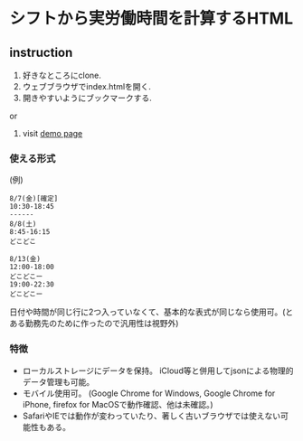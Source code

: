 # シフトから実労働時間を計算するHTML

## instruction
1. 好きなところにclone.
2. ウェブブラウザでindex.htmlを開く.
3. 開きやすいようにブックマークする.

or

1. visit [demo page](https://tkgwku.github.io/workaholic/)

### 使える形式
(例)
```
8/7(金)[確定]
10:30-18:45
------
8/8(土)
8:45-16:15
どこどこ

8/13(金)
12:00-18:00
どこどこー
19:00-22:30
どこどこー
```
日付や時間が同じ行に2つ入っていなくて、基本的な表式が同じなら使用可。(とある勤務先のために作ったので汎用性は視野外)

### 特徴
 - ローカルストレージにデータを保持。 iCloud等と併用してjsonによる物理的データ管理も可能。
 - モバイル使用可。 (Google Chrome for Windows, Google Chrome for iPhone, firefox for MacOSで動作確認、他は未確認。)
 - SafariやIEでは動作が変わっていたり、著しく古いブラウザでは使えない可能性もある。